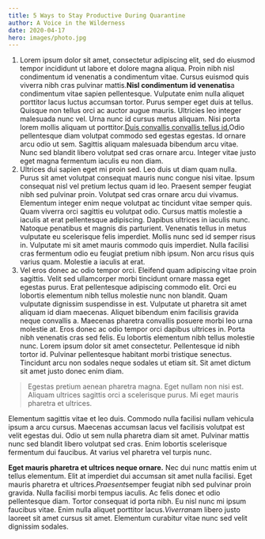```yaml
---
title: 5 Ways to Stay Productive During Quarantine
author: A Voice in the Wilderness
date: 2020-04-17
hero: images/photo.jpg
---
```

<!--StartFragment-->

1. Lorem ipsum dolor sit amet, consectetur adipiscing elit, sed do eiusmod tempor incididunt ut labore et dolore magna aliqua. Proin nibh nisl condimentum id venenatis a condimentum vitae. Cursus euismod quis viverra nibh cras pulvinar mattis.**Nisl condimentum id venenatis**a condimentum vitae sapien pellentesque. Vulputate enim nulla aliquet porttitor lacus luctus accumsan tortor. Purus semper eget duis at tellus. Quisque non tellus orci ac auctor augue mauris. Ultricies leo integer malesuada nunc vel. Urna nunc id cursus metus aliquam. Nisi porta lorem mollis aliquam ut porttitor.[Duis convallis convallis tellus id.](https://pedantic-volhard-4b8019.netlify.app/www.google.com)Odio pellentesque diam volutpat commodo sed egestas egestas. Id ornare arcu odio ut sem. Sagittis aliquam malesuada bibendum arcu vitae. Nunc sed blandit libero volutpat sed cras ornare arcu. Integer vitae justo eget magna fermentum iaculis eu non diam.
2. Ultrices dui sapien eget mi proin sed. Leo duis ut diam quam nulla. Purus sit amet volutpat consequat mauris nunc congue nisi vitae. Ipsum consequat nisl vel pretium lectus quam id leo. Praesent semper feugiat nibh sed pulvinar proin. Volutpat sed cras ornare arcu dui vivamus. Elementum integer enim neque volutpat ac tincidunt vitae semper quis. Quam viverra orci sagittis eu volutpat odio. Cursus mattis molestie a iaculis at erat pellentesque adipiscing. Dapibus ultrices in iaculis nunc. Natoque penatibus et magnis dis parturient. Venenatis tellus in metus vulputate eu scelerisque felis imperdiet. Mollis nunc sed id semper risus in. Vulputate mi sit amet mauris commodo quis imperdiet. Nulla facilisi cras fermentum odio eu feugiat pretium nibh ipsum. Non arcu risus quis varius quam. Molestie a iaculis at erat.
3. Vel eros donec ac odio tempor orci. Eleifend quam adipiscing vitae proin sagittis. Velit sed ullamcorper morbi tincidunt ornare massa eget egestas purus. Erat pellentesque adipiscing commodo elit. Orci eu lobortis elementum nibh tellus molestie nunc non blandit. Quam vulputate dignissim suspendisse in est. Vulputate ut pharetra sit amet aliquam id diam maecenas. Aliquet bibendum enim facilisis gravida neque convallis a. Maecenas pharetra convallis posuere morbi leo urna molestie at. Eros donec ac odio tempor orci dapibus ultrices in. Porta nibh venenatis cras sed felis. Eu lobortis elementum nibh tellus molestie nunc. Lorem ipsum dolor sit amet consectetur. Pellentesque id nibh tortor id. Pulvinar pellentesque habitant morbi tristique senectus. Tincidunt arcu non sodales neque sodales ut etiam sit. Sit amet dictum sit amet justo donec enim diam.

> Egestas pretium aenean pharetra magna. Eget nullam non nisi est. Aliquam ultrices sagittis orci a scelerisque purus. Mi eget mauris pharetra et ultrices.

 Elementum sagittis vitae et leo duis. Commodo nulla facilisi nullam vehicula ipsum a arcu cursus. Maecenas accumsan lacus vel facilisis volutpat est velit egestas dui. Odio ut sem nulla pharetra diam sit amet. Pulvinar mattis nunc sed blandit libero volutpat sed cras. Enim lobortis scelerisque fermentum dui faucibus. At varius vel pharetra vel turpis nunc.

**Eget mauris pharetra et ultrices neque ornare.** Nec dui nunc mattis enim ut tellus elementum. Elit at imperdiet dui accumsan sit amet nulla facilisi. Eget mauris pharetra et ultrices.*Praesent*semper feugiat nibh sed pulvinar proin gravida. Nulla facilisi morbi tempus iaculis. Ac felis donec et odio pellentesque diam. Tortor consequat id porta nibh. Eu nisl nunc mi ipsum faucibus vitae. Enim nulla aliquet porttitor lacus.*Viverra*nam libero justo laoreet sit amet cursus sit amet. Elementum curabitur vitae nunc sed velit dignissim sodales.

<!--EndFragment-->